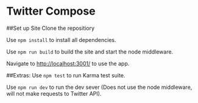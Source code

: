 # Twitter Compose

##Set up Site
Clone the repositiory

Use `npm install` to install all dependencies.

Use `npm run build` to build the site and start the node middleware.

Navigate to [http://localhost:3001/](http://localhost:3001/) to use the app.

##Extras:
Use `npm test` to run Karma test suite.

Use `npm run dev` to run the dev sever (Does not use the node middleware, will not make requests to Twitter API).
